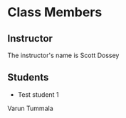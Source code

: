 # Class Members

## Instructor

The instructor's name is Scott Dossey

## Students

* Test student 1

Varun Tummala